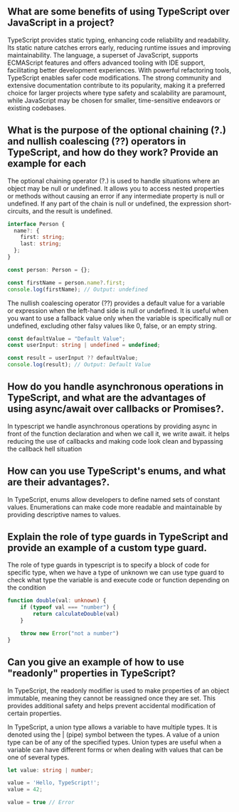 ## What are some benefits of using TypeScript over JavaScript in a project?

TypeScript provides static typing, enhancing code reliability and readability. Its static nature catches errors early, reducing runtime issues and improving maintainability. The language, a superset of JavaScript, supports ECMAScript features and offers advanced tooling with IDE support, facilitating better development experiences. With powerful refactoring tools, TypeScript enables safer code modifications. The strong community and extensive documentation contribute to its popularity, making it a preferred choice for larger projects where type safety and scalability are paramount, while JavaScript may be chosen for smaller, time-sensitive endeavors or existing codebases.

## What is the purpose of the optional chaining (?.) and nullish coalescing (??) operators in TypeScript, and how do they work? Provide an example for each
The optional chaining operator (?.) is used to handle situations where an object may be null or undefined. It allows you to access nested properties or methods without causing an error if any intermediate property is null or undefined. If any part of the chain is null or undefined, the expression short-circuits, and the result is undefined.

```ts
interface Person {
  name?: {
    first: string;
    last: string;
  };
}

const person: Person = {};

const firstName = person.name?.first;
console.log(firstName); // Output: undefined
```

The nullish coalescing operator (??) provides a default value for a variable or expression when the left-hand side is null or undefined. It is useful when you want to use a fallback value only when the variable is specifically null or undefined, excluding other falsy values like 0, false, or an empty string.

```ts
const defaultValue = "Default Value";
const userInput: string | undefined = undefined;

const result = userInput ?? defaultValue;
console.log(result); // Output: Default Value
```

## How do you handle asynchronous operations in TypeScript, and what are the advantages of using async/await over callbacks or Promises?.
In typescript we handle asynchronous operations by providing async in front of the function declaration and when we call it, we write await. it helps reducing the use of callbacks and making code look clean and bypassing the callback hell situation

## How can you use TypeScript's enums, and what are their advantages?.
In TypeScript, enums allow developers to define named sets of constant values. Enumerations can make code more readable and maintainable by providing descriptive names to values. 

## Explain the role of type guards in TypeScript and provide an example of a custom type guard.
The role of type guards in typescript is to specify a block of code for specific type, when we have a type of unknown we can use type guard to check what type the variable is and execute code or function depending on the condition

```ts
function double(val: unknown) {
    if (typeof val === "number") {
        return calculateDouble(val)
    }

    throw new Error("not a number")
}
```

##  Can you give an example of how to use "readonly" properties in TypeScript?

In TypeScript, the readonly modifier is used to make properties of an object immutable, meaning they cannot be reassigned once they are set. This provides additional safety and helps prevent accidental modification of certain properties. 

In TypeScript, a union type allows a variable to have multiple types. It is denoted using the | (pipe) symbol between the types. A value of a union type can be of any of the specified types. Union types are useful when a variable can have different forms or when dealing with values that can be one of several types.

```ts
let value: string | number;

value = 'Hello, TypeScript!';
value = 42;

value = true // Error
```